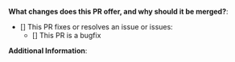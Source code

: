 **What changes does this PR offer, and why should it be merged?**:

- [] This PR fixes or resolves an issue or issues: 
  - [] This PR is a bugfix

**Additional Information**:
